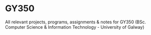 # GY350
All relevant projects, programs, assignments &amp; notes for GY350 (BSc. Computer Science &amp; Information Technology - University of Galway)
